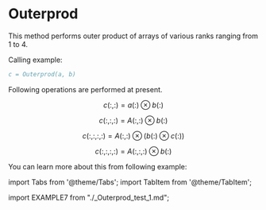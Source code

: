 # Outerprod

This method performs outer product of arrays of various ranks ranging from 1 to 4.

Calling example:

```fortran
c = Outerprod(a, b)
```

Following operations are performed at present.

$$
c(:,:)=a(:) \otimes b(:)
$$

$$
c(:,:,:)=A(:,:) \otimes b(:)
$$

$$
c(:,:,:,:)=A(:,:) \otimes (b(:)\otimes c(:))
$$

$$
c(:,:,:,:)=A(:,:,:) \otimes b(:)
$$

You can learn more about this from following example:

import Tabs from '@theme/Tabs';
import TabItem from '@theme/TabItem';

<Tabs>
<TabItem value="example" label="️܀ See example">

import EXAMPLE7 from "./_Outerprod_test_1.md";

<EXAMPLE7 />

</TabItem>

<TabItem value="close" label="↢ " default>

</TabItem>
</Tabs>
